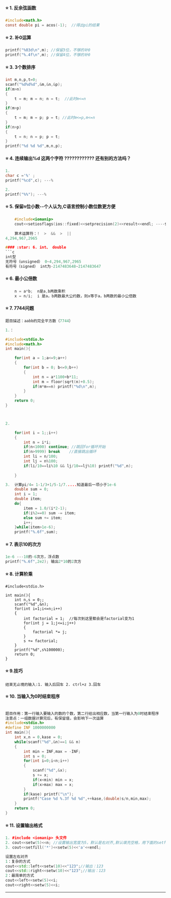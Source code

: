 #### :star: 1. 反余弦函数
```c
#include<math.h>
const double pi = acos(-1);  //得出pi的结果
```
#### :star: 2. 补0运算
```c
printf("%03d\n",m);	//保留3位，不够的补0
printf("%.4f\n",m);	//保留4位，不够的补0
```

#### :star: 3. 3个数排序
```c
int m,n,p,t=0;
scanf("%d%d%d",&m,&n,&p);
if(m>n)
{
	t = m; m = n; n = t;  //此时m<=n 
}
if(m>p)
{
	t = m; m = p; p = t; //此时m<=p,m<=n 
}
if(n>p)
{
	t = n; n = p; p = t; 
}
printf("%d %d %d",m,n,p);
```

#### :star: 4. 连续输出%d 这两个字符 ???????????? 还有别的方法吗？
```c
1.
char c ='%' ;
printf("%cd",c); ---%

2.
printf("%%"); ---%
```

#### :star: 5. 保留n位小数--个人认为,C语言控制小数位数更方便
```c
    #include<iomanip>
    cout<<setiosflags(ios::fixed)<<setprecision(2)<<result<<endl; ----保留2位小数
    
    算术运算符：!  >  &&  >  ||
4,294,967,2965

#### :star: 6. int、 double
```c
int型
无符号（unsigned） 0~4,294,967,2965
有符号（signed） int为-2147483648~2147483647

```

#### :star: 6. 最小公倍数
```c
	n = a*b;  n是a,b两数乘积  
	x = n/i;  i 是a，b两数最大公约数，则x等于a，b两数的最小公倍数
```

#### :star: 7. 7744问题
```c
题目描述：aabb的完全平方数（7744）

1.：

#include<stdio.h>
#include<math.h> 
int main(){

	for(int a = 1;a<=9;a++)
	{
		for(int b = 0; b<=9;b++)
		{
			int n = a*1100+b*11;
			int m = floor(sqrt(n)+0.5);
			if(m*m==n) printf("%d\n",n);
		}
	}
	return 0;
}



2.

	for(int i = 1;;i++)
	{
		int n = i*i;
		if(n<1000) continue; //跳回for循环开始
		if(n>9999) break	//直接跳出循环
		int li = n/100;
		int lj = n%100;
		if(li/10==li%10 && lj/10==lj%10) printf("%d",n);
		
	}

3.  计算pi/4= 1-1/3+1/5-1/7.....知道最后一项小于1e-6
	double sum = 0;
	int i = 1;
	double item;
	do{
		item = 1.0/(i*2-1);
		if(i%2==0) sum -= item;
		else sum += item;
		i++;
	}while(item>1e-6);
	printf("%.6f",sum);

```

#### :star: 7. 表示10的次方
```c
1e-6 ---10的-6次方，浮点数
printf("%.6f",2e2); 输出2*10的2次方
```


#### :star: 8. 计算阶乘
```
#include<stdio.h>

int main(){
	int n,s = 0;;
	scanf("%d",&n);
	for(int i=1;i<=n;i++)
	{
		int factorial = 1;	//每次到这里都会是factorial变为1 
		for(int j = 1;j<=i;j++)
		{
			factorial *= j; 
		}
		s += factorial;
	}
	printf("%d",s%100000);
	return 0;
}
```
#### :star: 9.技巧
```
结束无止境的输入:1. 输入后回车 2. ctrl+z 3.回车
```

#### :star: 10. 当输入为0时结束程序
```c

题目作用：第一行输入要输入的数的个数，第二行给出相应数，当第一行输入为0时结束程序
注意点：一组数据计算完后，有保留值，会影响下一次运算
#include<stdio.h>
#define INF 1000000000
int main(){
	int x,n = 0,kase = 0;
	while(scanf("%d",&n)==1 && n)
	{
		int min = INF,max = -INF;
		int s = 0;
		for(int i=0;i<n;i++)
		{
			scanf("%d",&x);
			s += x;	
			if(x<min) min = x;
			if(x>max) max = x;
		} 
		if(kase) printf("\n");
		printf("Case %d %.3f %d %d",++kase,(double)s/n,min,max);
	}
	return 0;
}

```

#### :star: 11. 设置输出格式
```c++
1. #include <iomanip> 头文件
2. cout<<setw(5)<<n; //设置输出宽度为5，默认是右对齐,默认填充空格，用下面的setfill可以修改填充的字符
3. cout<<setfill('*')<<setw(5)<<'a'<<endl;

设置左右对齐
1：复杂的方式
cout<<std::left<<setw(10)<<"123";//输出：123
cout<<std::right<<setw(10)<<"123";//输出：123
2：最简单的方式        
cout<<left<<setw(5)<<i;
cout<<right<<setw(5)<<i;

```
---
